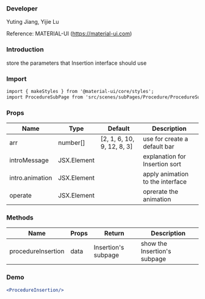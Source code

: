 



### **Developer**

Yuting Jiang, Yijie Lu

Reference: MATERIAL-UI (https://material-ui.com)


###  **Introduction**

store the parameters that Insertion interface should use

###  **Import**

```html
import { makeStyles } from '@material-ui/core/styles';
import ProcedureSubPage from 'src/scenes/subPages/Procedure/ProcedureSubPage.jsx';
```

###  **Props**


| Name | Type | Default | Description |
| ---- | ---- | ------- | ----------- |
|  arr    | number[]    |    [2, 1, 6, 10, 9, 12, 8, 3]     |     use for create a default bar        |
|introMessage| JSX.Element | |explanation for Insertion sort|
|intro.animation| JSX.Element||apply animation to the interface|
|operate|JSX.Element||oprerate the animation|


###  **Methods**


| Name | Props | Return | Description |
| ---- | ----- | ------ | ----------- |
|  procedureInsertion    |  data     |  Insertion's subpage      |  show the Insertion's subpage           |

###  **Demo**

```jsx
<ProcedureInsertion/>
```